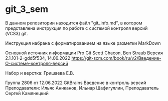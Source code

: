 # git_3_sem

В данном репозитории находится файл "git_info.md", в котором представлена инструкция по работе с системой контроля версий (VCS3) git.

Инструкция набрана с форматированием на языке разметки MarkDown

Основной источник информации Pro Git Scott Chacon, Ben Straub Версия 2.1.101-2-gdd5f534, 14.06.2022  https://git-scm.com/book/ru/v2/Введение-О-системе-контроля-версий

Набор и верстка: Гришаева Е.В.

Группа 2806 от 12.06.2022 
GitBrains
Введение в контроль версий
Преподаватели: Ильяс Аниканов, Ильнар Шафигуллин, 
Преподаватель
Сергей Камянецкий